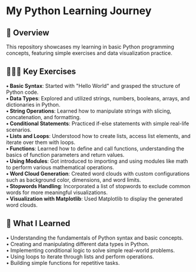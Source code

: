 # My Python Learning Journey

## 👀 Overview

This repository showcases my learning in basic Python programming concepts, featuring simple exercises and data visualization practice.

## 👩🏻‍💻 Key Exercises

**• Basic Syntax**: Started with "Hello World" and grasped the structure of Python code.<br>
**• Data Types**: Explored and utilized strings, numbers, booleans, arrays, and dictionaries in Python.<br>
**• String Operations**: Learned how to manipulate strings with slicing, concatenation, and formatting.<br>
**• Conditional Statements**: Practiced if-else statements with simple real-life scenarios.<br>
**• Lists and Loops**: Understood how to create lists, access list elements, and iterate over them with loops.<br>
**• Functions**: Learned how to define and call functions, understanding the basics of function parameters and return values.<br>
**• Using Modules**: Got introduced to importing and using modules like math to perform various mathematical operations.<br>
**• Word Cloud Generation**: Created word clouds with custom configurations such as background color, dimensions, and word limits.<br>
**• Stopwords Handling**: Incorporated a list of stopwords to exclude common words for more meaningful visualizations.<br>
**• Visualization with Matplotlib**: Used Matplotlib to display the generated word clouds.<br>


## 📕 What I Learned
• Understanding the fundamentals of Python syntax and basic concepts.<br>
• Creating and manipulating different data types in Python.<br>
• Implementing conditional logic to solve simple real-world problems.<br>
• Using loops to iterate through lists and perform operations.<br>
• Building simple functions for repetitive tasks.<br>
